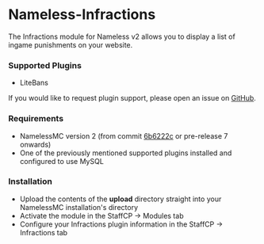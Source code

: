 # Nameless-Infractions
The Infractions module for Nameless v2 allows you to display a list of ingame punishments on your website.

### Supported Plugins
- LiteBans

If you would like to request plugin support, please open an issue on [GitHub](https://github.com/samerton/Nameless-Infractions/issues).

### Requirements
- NamelessMC version 2 (from commit [6b6222c](https://github.com/NamelessMC/Nameless/commit/6b6222c020ddea84fe9e653b5715b6f8fda8c1b4) or pre-release 7 onwards)
- One of the previously mentioned supported plugins installed and configured to use MySQL

### Installation
- Upload the contents of the **upload** directory straight into your NamelessMC installation's directory
- Activate the module in the StaffCP -> Modules tab
- Configure your Infractions plugin information in the StaffCP -> Infractions tab